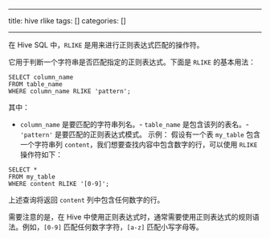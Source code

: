 
--- 
title:  hive rlike 
tags: []
categories: [] 

---
在 Hive SQL 中，`RLIKE` 是用来进行正则表达式匹配的操作符。

它用于判断一个字符串是否匹配指定的正则表达式。下面是 `RLIKE` 的基本用法：

```
SELECT column_name
FROM table_name
WHERE column_name RLIKE 'pattern';

```

其中：
- `column_name` 是要匹配的字符串列名。- `table_name` 是包含该列的表名。- `'pattern'` 是要匹配的正则表达式模式。
示例： 假设有一个表 `my_table` 包含一个字符串列 `content`，我们想要查找内容中包含数字的行，可以使用 `RLIKE` 操作符如下：

```
SELECT *
FROM my_table
WHERE content RLIKE '[0-9]';

```

上述查询将返回 `content` 列中包含任何数字的行。

需要注意的是，在 Hive 中使用正则表达式时，通常需要使用正则表达式的规则语法。例如，`[0-9]` 匹配任何数字字符，`[a-z]` 匹配小写字母等。

